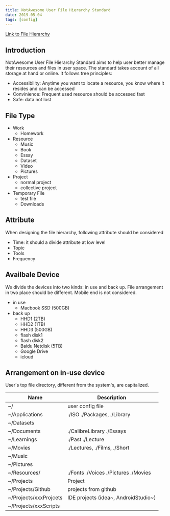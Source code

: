 ```yaml
---
title: NotAwesome User File Hierarchy Standard
date: 2019-05-04
tags: [config]
---
```


[Link to File Hierarchy](https://www.freedesktop.org/software/systemd/man/file-hierarchy.html)

## Introduction

NotAwesome User File Hierarchy Standard aims to help user better manage their resources and files in user space. The standard takes account of all storage at hand or online. It follows tree principles:

- Accessibility: Anytime you want to locate a resource, you know where it resides and can be accessed
- Convinience: Frequent used resource should be accessed fast
- Safe: data not lost

<!--more-->

## File Type

- Work
  - Homework
- Resource
  - Music
  - Book
  - Essay
  - Dataset
  - Video
  - Pictures
- Project
  - normal project
  - collective project
- Temporary File
  - test file
  - Downloads

## Attribute

When designing the file hierarchy, following attribute should be considered

- Time: it should a divide attribute at low level
- Topic
- Tools
- Frequency

## Availbale Device

We divide the devices into two kinds: in use and back up. File arrangement in two place should be different. Mobile end is not considered.

- in use
  - Macbook SSD (500GB)
- back up
  - HHD1 (2TB)
  - HHD2 (1TB)
  - HHD3 (500GB)
  - flash disk1
  - flash disk2
  - Baidu Netdisk (5TB)
  - Google Drive
  - icloud

## Arrangement on in-use device

User's top file directory, different from the system's, are capitalized.

| Name                   | Description                          |
| ---------------------- | ------------------------------------ |
| ~/                     | user config file                     |
| ~/Applications         | ./ISO ./Packages, ./Library          |
| ~/Datasets             |                                      |
| ~/Documents            | ./CalibreLibrary ./Essays            |
| ~/Learnings            | ./Past ./Lecture                     |
| ~/Movies               | ./Lectures, ./Films, ./Short         |
| ~/Music                |                                      |
| ~/Pictures             |                                      |
| ~/Resources/           | ./Fonts ./Voices ./Pictures ./Movies |
| ~/Projects             | Project                              |
| ~/Projects/Github      | projects from github                 |
| ~/Projects/xxxProjcets | IDE projects (idea~, AndroidStudio~) |
| ~/Projects/xxxScripts  |                                      |
